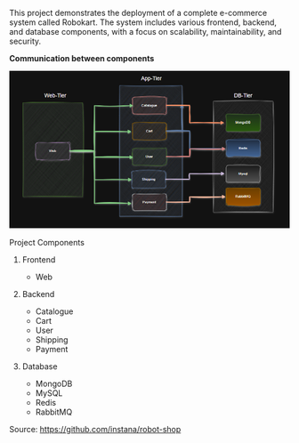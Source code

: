 This project demonstrates the deployment of a complete e-commerce system called Robokart. The system includes various frontend, backend, and database components, with a focus on scalability, maintainability, and security.

**Communication between components**

<img src="./images/Architecture-flow.png" alt="Getting started" />

Project Components
1. Frontend
    
    - Web
2. Backend

    - Catalogue
    - Cart
    - User
    - Shipping
    - Payment
3. Database
    - MongoDB
    - MySQL
    - Redis
    - RabbitMQ

Source: https://github.com/instana/robot-shop